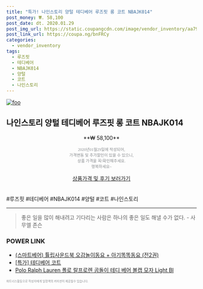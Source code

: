 ```yaml
--- 
title: "특가! 나인스토리 양털 테디베어 루즈핏 롱 코트 NBAJK014" 
post_money: ₩. 58,100 
post_date: dt. 2020.01.29 
post_img_url: https://static.coupangcdn.com/image/vendor_inventory/aa79/96ffc5dca54d35a1db86a37884ab94890d178c9f2c61ac7c9e5dcfbba691.jpg 
post_link_url: https://coupa.ng/bnFRCy 
categories: 
  - vendor_inventory 
tags: 
  - 루즈핏 
  - 테디베어 
  - NBAJK014 
  - 양털 
  - 코트 
  - 나인스토리 
--- 
```

[![foo](https://static.coupangcdn.com/image/vendor_inventory/aa79/96ffc5dca54d35a1db86a37884ab94890d178c9f2c61ac7c9e5dcfbba691.jpg)](https://coupa.ng/bnFRCy) 

## 나인스토리 양털 테디베어 루즈핏 롱 코트 NBAJK014 
<p style="text-align: center;">**₩ 58,100**</p> 
<p style="text-align: center;"><span style="color: #898c8f; font-family: Georgia,Times,serif; font-size: 0.75em;">2020년01월29일에 작성되어, <br>가격변동 및 추가할인이 있을 수 있으니,<br> 상품 가격을 꼭!확인해주세요.<br>행복하세요~</span> 
</p>	 
<div markdown="0" style="text-align: center;"><a href="https://coupa.ng/bnFRCy" class="btn btn--success">상품가격 및 후기 보러가기</a></div> 
<br><br> 
  #루즈핏 #테디베어 #NBAJK014 #양털 #코트 #나인스토리 
<hr> 

> 좋은 일을 많이 해내려고 기다리는 사람은 하나의 좋은 일도 해낼 수가 없다. - 사무엘 존슨 


### POWER LINK

* <a href="https://blog.naver.com/an0733/221784965624" target="_blank">(스마트베어) 튤립사운드북 오감놀이동요 + 아기똑똑동요 (전2권)</a>
* <a href="https://blog.naver.com/an0733/221789711539" target="_blank">[특가] 테디베어 코트</a>
* <a href="https://blog.naver.com/fasyy4321/221784188257" target="_blank">Polo Ralph Lauren 폴로 랄프로렌 곰돌이 테디 베어 볼캡 모자 Light Bl</a>

<span style="color: #898c8f; font-family: Georgia,Times,serif; font-size: 0.55em;">파트너스활동으로 작성자에게 일정액의 커미션이 제공될수 있습니다.</span> 
